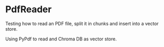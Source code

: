 # PdfReader

Testing how to read an PDF file, split it in chunks and insert into a vector store.

Using PyPdf to read and Chroma DB as vector store.

